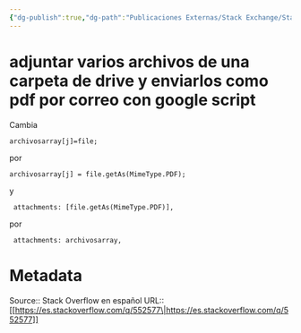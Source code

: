 ```yaml
---
{"dg-publish":true,"dg-path":"Publicaciones Externas/Stack Exchange/Stack Overflow en español/es.stackoverflow.com-552577.md","permalink":"/publicaciones-externas/stack-exchange/stack-overflow-en-espanol/es-stackoverflow-com-552577/","title":"adjuntar varios archivos de una carpeta de drive y enviarlos como pdf por correo con google script","hide":true,"noteIcon":"\"0\"","created":"2024-04-03T12:49:10.418-06:00","updated":"2024-04-05T16:43:57.965-06:00"}
---
```


# adjuntar varios archivos de una carpeta de drive y enviarlos como pdf por correo con google script

Cambia

```
archivosarray[j]=file;
```

por
```
archivosarray[j] = file.getAs(MimeType.PDF);
```
y
```
 attachments: [file.getAs(MimeType.PDF)],
```
por
```
 attachments: archivosarray,
```

# Metadata
Source:: Stack Overflow en español
URL:: [[https://es.stackoverflow.com/q/552577\|https://es.stackoverflow.com/q/552577]]

